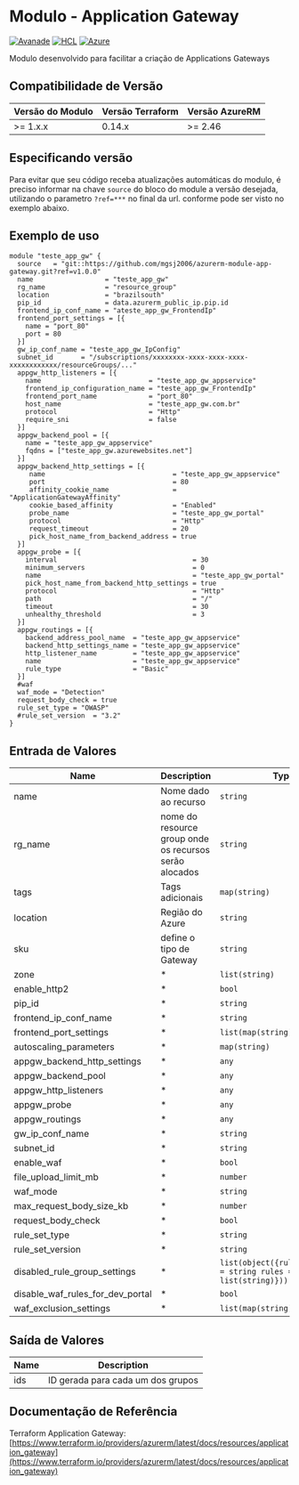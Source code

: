 
# Modulo - Application Gateway
[![Avanade](https://img.shields.io/badge/create%20by-Avanade-orange)](https://www.avanade.com/pt-br/about-avanade) [![HCL](https://img.shields.io/badge/language-HCL-blueviolet)](https://www.terraform.io/)
[![Azure](https://img.shields.io/badge/provider-Azure-blue)](https://registry.terraform.io/providers/hashicorp/azurerm/latest)

Modulo desenvolvido para facilitar a criação de Applications Gateways

## Compatibilidade de Versão

| Versão do Modulo | Versão Terraform | Versão AzureRM |
|----------------|-------------------| --------------- |
| >= 1.x.x       | 0.14.x            | >= 2.46         |

## Especificando versão

Para evitar que seu código receba atualizações automáticas do modulo, é preciso informar na chave `source` do bloco do module a versão desejada, utilizando o parametro `?ref=***` no final da url. conforme pode ser visto no exemplo abaixo.

## Exemplo de uso


```hcl
module "teste_app_gw" {
  source   = "git::https://github.com/mgsj2006/azurerm-module-app-gateway.git?ref=v1.0.0"
  name                  = "teste_app_gw"
  rg_name               = "resource_group"
  location              = "brazilsouth"
  pip_id                = data.azurerm_public_ip.pip.id
  frontend_ip_conf_name = "ateste_app_gw_FrontendIp"
  frontend_port_settings = [{
    name = "port_80"
    port = 80
  }]
  gw_ip_conf_name = "teste_app_gw_IpConfig"
  subnet_id       = "/subscriptions/xxxxxxxx-xxxx-xxxx-xxxx-xxxxxxxxxxxx/resourceGroups/..."
  appgw_http_listeners = [{
    name                           = "teste_app_gw_appservice"
    frontend_ip_configuration_name = "teste_app_gw_FrontendIp"
    frontend_port_name             = "port_80"
    host_name                      = "teste_app_gw.com.br"
    protocol                       = "Http"
    require_sni                    = false
  }]
  appgw_backend_pool = [{
    name = "teste_app_gw_appservice"
    fqdns = ["teste_app_gw.azurewebsites.net"]
  }]
  appgw_backend_http_settings = [{
     name                                = "teste_app_gw_appservice"
     port                                = 80
     affinity_cookie_name                = "ApplicationGatewayAffinity"
     cookie_based_affinity               = "Enabled"
     probe_name                          = "teste_app_gw_portal"
     protocol                            = "Http"
     request_timeout                     = 20
     pick_host_name_from_backend_address = true
  }]
  appgw_probe = [{
    interval                                  = 30
    minimum_servers                           = 0
    name                                      = "teste_app_gw_portal"
    pick_host_name_from_backend_http_settings = true
    protocol                                  = "Http"
    path                                      = "/"
    timeout                                   = 30
    unhealthy_threshold                       = 3
  }]
  appgw_routings = [{
    backend_address_pool_name  = "teste_app_gw_appservice"
    backend_http_settings_name = "teste_app_gw_appservice"
    http_listener_name         = "teste_app_gw_appservice"
    name                       = "teste_app_gw_appservice"
    rule_type                  = "Basic"
  }]
  #waf
  waf_mode = "Detection"
  request_body_check = true
  rule_set_type = "OWASP"
  #rule_set_version  = "3.2"
}
```

## Entrada de Valores

| Name | Description | Type | Default | Required |
|------|-------------|------|---------|:--------:|
| name | Nome dado ao recurso | `string` | n/a | yes |
| rg_name | nome do resource group onde os recursos serão alocados | `string` | n/a | yes |
| tags | Tags adicionais | `map(string)` | `{}` | No |
| location | Região do Azure | `string` | n/a | yes |
| sku | define o tipo de Gateway  | `string` | WAF_v2 | No |
| zone | * | `list(string)` | ["1","2","3"] | No |
| enable_http2 | * | `bool` | true | No |
| pip_id | * | `string` | n/a | yes |
| frontend_ip_conf_name | * | `string` | n/a | yes |
| frontend_port_settings | * | `list(map(string))` | n/a | yes |
| autoscaling_parameters | * | `map(string)` | null | No |
| appgw_backend_http_settings | * | `any` | n/a | yes |
| appgw_backend_pool | * | `any` | n/a | yes |
| appgw_http_listeners | * | `any` | n/a | yes |
| appgw_probe | * | `any` | n/a | yes |
| appgw_routings | * | `any` | n/a | yes |
| gw_ip_conf_name | * | `string` | n/a | yes |
| subnet_id | * | `string` | n/a | yes |
| enable_waf | * | `bool` | true | No |
| file_upload_limit_mb | * | `number` | 100 | No |
| waf_mode | * | `string` | Prevention | No |
| max_request_body_size_kb | * | `number` | 128 | No |
| request_body_check | * | `bool` | true | No |
| rule_set_type | * | `string` | OWASP | No |
| rule_set_version | * | `string` | 3.0 | yes |
| disabled_rule_group_settings | * | `list(object({rule_group_name = string rules = list(string)}))` | n/a | yes |
| disable_waf_rules_for_dev_portal | * | `bool` | false | No |
| waf_exclusion_settings | * | `list(map(string))` | [] | No |

## Saída de Valores

| Name | Description |
|------|-------------|
| ids | ID gerada para cada um dos grupos |

## Documentação de Referência

Terraform Application Gateway: [https://www.terraform.io/providers/azurerm/latest/docs/resources/application_gateway](https://www.terraform.io/providers/azurerm/latest/docs/resources/application_gateway)
